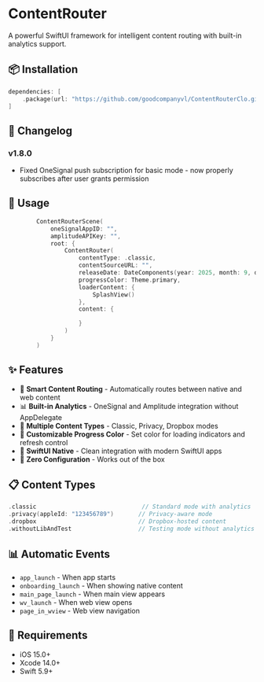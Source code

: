 # ContentRouter

A powerful SwiftUI framework for intelligent content routing with built-in analytics support.

## 📦 Installation

```swift
dependencies: [
    .package(url: "https://github.com/goodcompanyvl/ContentRouterClo.git", from: "1.8.0")
]
```

## 📝 Changelog

### v1.8.0
- Fixed OneSignal push subscription for basic mode - now properly subscribes after user grants permission

## 🚀 Usage

```swift
		ContentRouterScene(
			oneSignalAppID: "",
			amplitudeAPIKey: "",
			root: {
				ContentRouter(
					contentType: .classic,
					contentSourceURL: "",
					releaseDate: DateComponents(year: 2025, month: 9, day: 30),
					progressColor: Theme.primary,
					loaderContent: {
						SplashView()
					},
					content: {

					}
				)
			}
		)
```

## ✨ Features

- 🎯 **Smart Content Routing** - Automatically routes between native and web content
- 📊 **Built-in Analytics** - OneSignal and Amplitude integration without AppDelegate
- 🔄 **Multiple Content Types** - Classic, Privacy, Dropbox modes
- 🎨 **Customizable Progress Color** - Set color for loading indicators and refresh control
- 📱 **SwiftUI Native** - Clean integration with modern SwiftUI apps
- 🚀 **Zero Configuration** - Works out of the box

## 📋 Content Types

```swift
.classic                              // Standard mode with analytics
.privacy(appleId: "123456789")       // Privacy-aware mode
.dropbox                             // Dropbox-hosted content
.withoutLibAndTest                   // Testing mode without analytics
```

## 📊 Automatic Events

- `app_launch` - When app starts
- `onboarding_launch` - When showing native content
- `main_page_launch` - When main view appears
- `wv_launch` - When web view opens
- `page_in_wview` - Web view navigation

## 📱 Requirements

- iOS 15.0+
- Xcode 14.0+
- Swift 5.9+
```

